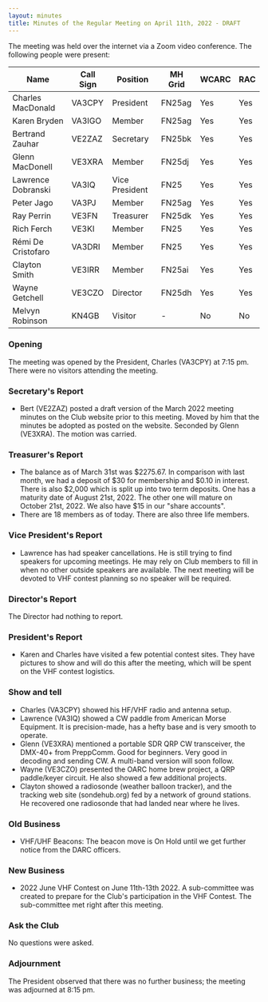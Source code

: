 ```yaml
---
layout: minutes
title: Minutes of the Regular Meeting on April 11th, 2022 - DRAFT
---
```

The meeting was held over the internet via a Zoom video conference.
The following people were present:

| Name                   | Call Sign  | Position         | MH Grid | WCARC | RAC |
|------------------------|------------|------------------|---------|-------|-----|
| Charles MacDonald      | VA3CPY     | President        | FN25ag  | Yes   | Yes |
| Karen Bryden           | VA3IGO     | Member           | FN25ag  | Yes   | Yes |
| Bertrand Zauhar        | VE2ZAZ     | Secretary        | FN25bk  | Yes   | Yes |
| Glenn MacDonell        | VE3XRA     | Member           | FN25dj  | Yes   | Yes |
| Lawrence Dobranski     | VA3IQ      | Vice President   | FN25    | Yes   | Yes |
| Peter Jago             | VA3PJ      | Member           | FN25ag  | Yes   | Yes |
| Ray Perrin             | VE3FN      | Treasurer        | FN25dk  | Yes   | Yes |
| Rich Ferch             | VE3KI      | Member           | FN25    | Yes   | Yes |
| Rémi De Cristofaro     | VA3DRI     | Member           | FN25    | Yes   | Yes |
| Clayton Smith          | VE3IRR     | Member           | FN25ai  | Yes   | Yes |
| Wayne Getchell         | VE3CZO     | Director         | FN25dh  | Yes   | Yes |
| Melvyn Robinson        | KN4GB      | Visitor          |   -     | No    | No  |

### Opening
The meeting was opened by the President, Charles (VA3CPY) at 7:15 pm.
There were no visitors attending the meeting.

### Secretary's Report
- Bert (VE2ZAZ) posted a draft version of the March 2022 meeting minutes on the Club website prior to this meeting. Moved by him that the minutes be adopted as posted on the website. Seconded by Glenn (VE3XRA). The motion was carried.

### Treasurer's Report
- The balance as of March 31st was $2275.67. In comparison with last month, we had a deposit of $30 for membership and $0.10 in interest.  There is also $2,000 which is split up into two term deposits. One has a maturity date of August 21st, 2022. The other one will mature on October 21st, 2022. We also have $15 in our "share accounts".
- There are 18 members as of today. There are also three life members. 

### Vice President's Report
- Lawrence has had speaker cancellations. He is still trying to find speakers for upcoming meetings. He may rely on Club members to fill in when no other outside speakers are available. The next meeting will be devoted to VHF contest planning so no speaker will be required.

### Director's Report
The Director had nothing to report.

### President's Report
- Karen and Charles have visited a few potential contest sites. They have pictures to show and will do this after the meeting, which will be spent on the VHF contest logistics.

### Show and tell
- Charles (VA3CPY) showed his HF/VHF radio and antenna setup.
- Lawrence (VA3IQ) showed a CW paddle from American Morse Equipment. It is precision-made, has a hefty base and is very smooth to operate.
- Glenn (VE3XRA) mentioned a portable SDR QRP CW transceiver, the DMX-40+ from PreppComm. Good for beginners. Very good in decoding and sending CW. A multi-band version will soon follow.
- Wayne (VE3CZO) presented the OARC home brew project, a QRP paddle/keyer circuit. He also showed a few additional projects. 
- Clayton showed a radiosonde (weather balloon tracker), and the tracking web site (sondehub.org) fed by a network of ground stations. He recovered one radiosonde that had landed near where he lives.

### Old Business
- VHF/UHF Beacons: The beacon move is On Hold until we get further notice from the DARC officers. 

### New Business
- 2022 June VHF Contest on June 11th-13th 2022. A sub-committee was created to prepare for the Club's participation in the VHF Contest. The sub-committee met right after this meeting.

### Ask the Club
No questions were asked.

### Adjournment
The President observed that there was no further business; the meeting was adjourned at 8:15 pm.

